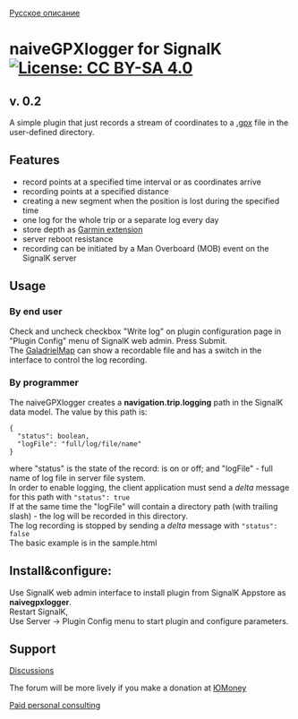 [Русское описание](https://github.com/VladimirKalachikhin/naiveGPXlogger/blob/master/README.ru-RU.md)  
# naiveGPXlogger for SignalK [![License: CC BY-SA 4.0](https://img.shields.io/badge/License-CC%20BY--SA%204.0-lightgrey.svg)](https://creativecommons.org/licenses/by-sa/4.0/)

## v. 0.2
A simple plugin that just records a stream of coordinates to a [.gpx](https://www.topografix.com/gpx.asp) file in the user-defined directory.

## Features
* record points at a specified time interval or as coordinates arrive
* recording points at a specified distance
* creating a new segment when the position is lost during the specified time
* one log for the whole trip or a separate log every day
* store depth as [Garmin extension](https://www8.garmin.com/xmlschemas/GpxExtensions/v3/GpxExtensionsv3.xsd)
* server reboot resistance
* recording can be initiated by a Man Overboard (MOB) event on the SignalK server

## Usage
### By end user
Check and uncheck checkbox "Write log" on plugin configuration page in "Plugin Config" menu of SignalK web admin. Press Submit.  
The [GaladrielMap](https://www.npmjs.com/package/galadrielmap_sk) can show a recordable file and has a switch in the interface to control the log recording.

### By programmer
The naiveGPXlogger creates a **navigation.trip.logging** path in the SignalK data model. The value by this path is:  

```
{
  "status": boolean,   
  "logFile": "full/log/file/name"
}
```

where "status" is the state of the record: is on or off; and "logFile" - full name of log file in server file system.  
In order to enable logging, the client application must send a _delta_ message for this path with `"status": true`  
If at the same time the "logFile" will contain a directory path (with trailing slash) - the log will be recorded in this directory.  
The log recording is stopped by sending a _delta_ message with `"status": false`  
The basic example is in the sample.html

## Install&configure:
Use SignalK web admin interface to install plugin from SignalK Appstore as **naivegpxlogger**.  
Restart SignalK,  
Use Server -> Plugin Config menu to start plugin and configure parameters. 

## Support

[Discussions](https://github.com/VladimirKalachikhin/Galadriel-map/discussions)

The forum will be more lively if you make a donation at [ЮMoney](https://sobe.ru/na/galadrielmap)

[Paid personal consulting](https://kwork.ru/it-support/20093939/galadrielmap-installation-configuration-and-usage-consulting)  
